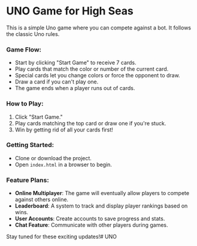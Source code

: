 # UNO Game for High Seas

This is a simple Uno game where you can compete against a bot. It follows the classic Uno rules.

### Game Flow:
- Start by clicking "Start Game" to receive 7 cards.
- Play cards that match the color or number of the current card.
- Special cards let you change colors or force the opponent to draw.
- Draw a card if you can't play one.
- The game ends when a player runs out of cards.

### How to Play:
1. Click "Start Game."
2. Play cards matching the top card or draw one if you're stuck.
3. Win by getting rid of all your cards first!

### Getting Started:
- Clone or download the project.
- Open `index.html` in a browser to begin.

### Feature Plans:
- **Online Multiplayer**: The game will eventually allow players to compete against others online.
- **Leaderboard**: A system to track and display player rankings based on wins.
- **User Accounts**: Create accounts to save progress and stats.
- **Chat Feature**: Communicate with other players during games.

Stay tuned for these exciting updates!#   U N O  
 